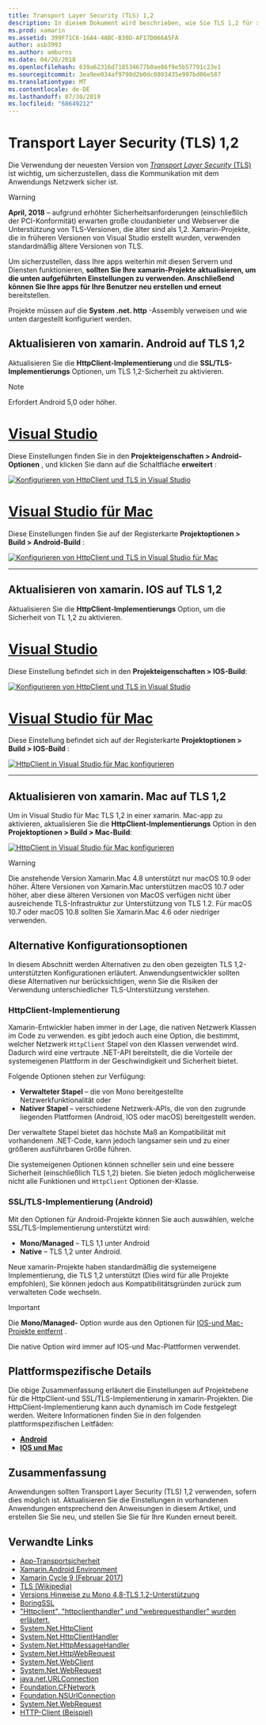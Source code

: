 ```yaml
---
title: Transport Layer Security (TLS) 1,2
description: In diesem Dokument wird beschrieben, wie Sie TLS 1,2 für xamarin. IOS-, xamarin. Android-und xamarin. Mac-Projekte aktivieren. Es zeigt, wie dies in Visual Studio 2019 und Visual Studio für Mac durchzuführen ist.
ms.prod: xamarin
ms.assetid: 399F71C6-16A4-4ABC-B30D-AF17D066A5FA
author: asb3993
ms.author: amburns
ms.date: 04/20/2018
ms.openlocfilehash: 639a62316d718534677b0ae86f9e5b57791c23e1
ms.sourcegitcommit: 3ea9ee034af9790d2b0dc0893435e997bd06e587
ms.translationtype: MT
ms.contentlocale: de-DE
ms.lasthandoff: 07/30/2019
ms.locfileid: "68649212"
---
```

# <a name="transport-layer-security-tls-12"></a>Transport Layer Security (TLS) 1,2

Die Verwendung der neuesten Version von [ _Transport Layer Security_ (TLS)](https://en.wikipedia.org/wiki/Transport_Layer_Security) ist wichtig, um sicherzustellen, dass die Kommunikation mit dem Anwendungs Netzwerk sicher ist.

> [!WARNING]
> **April, 2018** – aufgrund erhöhter Sicherheitsanforderungen (einschließlich der PCI-Konformität) erwarten große cloudanbieter und Webserver die Unterstützung von TLS-Versionen, die älter sind als 1,2.  Xamarin-Projekte, die in früheren Versionen von Visual Studio erstellt wurden, verwenden standardmäßig ältere Versionen von TLS.
>
> Um sicherzustellen, dass Ihre apps weiterhin mit diesen Servern und Diensten funktionieren, **sollten Sie Ihre xamarin-Projekte aktualisieren, um die unten aufgeführten Einstellungen zu verwenden. Anschließend können Sie Ihre apps für Ihre Benutzer neu erstellen und erneut** bereitstellen.

Projekte müssen auf die **System .net. http** -Assembly verweisen und wie unten dargestellt konfiguriert werden.

## <a name="update-xamarinandroid-to-tls-12"></a>Aktualisieren von xamarin. Android auf TLS 1,2

Aktualisieren Sie die **HttpClient-Implementierung** und die **SSL/TLS-Implementierungs** Optionen, um TLS 1,2-Sicherheit zu aktivieren.

> [!NOTE]
> Erfordert Android 5,0 oder höher.

# <a name="visual-studiotabwindows"></a>[Visual Studio](#tab/windows)

Diese Einstellungen finden Sie in den **Projekteigenschaften > Android-Optionen** , und klicken Sie dann auf die Schaltfläche **erweitert** :

[![Konfigurieren von HttpClient und TLS in Visual Studio](transport-layer-security-images/android-win-sml.png)](transport-layer-security-images/android-win.png#lightbox)

# <a name="visual-studio-for-mactabmacos"></a>[Visual Studio für Mac](#tab/macos)

Diese Einstellungen finden Sie auf der Registerkarte **Projektoptionen > Build > Android-Build** :

[![Konfigurieren von HttpClient und TLS in Visual Studio für Mac](transport-layer-security-images/android-mac-sml.png)](transport-layer-security-images/android-mac.png#lightbox)

-----

## <a name="update-xamarinios-to-tls-12"></a>Aktualisieren von xamarin. IOS auf TLS 1,2

Aktualisieren Sie die **HttpClient-Implementierungs** Option, um die Sicherheit von TL 1,2 zu aktivieren.

# <a name="visual-studiotabwindows"></a>[Visual Studio](#tab/windows)

Diese Einstellung befindet sich in den **Projekteigenschaften > IOS-Build**:

[![Konfigurieren von HttpClient und TLS in Visual Studio](transport-layer-security-images/ios-win-sml.png)](transport-layer-security-images/ios-win.png#lightbox)

# <a name="visual-studio-for-mactabmacos"></a>[Visual Studio für Mac](#tab/macos)

Diese Einstellung befindet sich auf der Registerkarte **Projektoptionen > Build > IOS-Build** :

[![HttpClient in Visual Studio für Mac konfigurieren](transport-layer-security-images/ios-mac-sml.png)](transport-layer-security-images/ios-mac.png#lightbox)

-----

## <a name="update-xamarinmac-to-tls-12"></a>Aktualisieren von xamarin. Mac auf TLS 1,2

Um in Visual Studio für Mac TLS 1,2 in einer xamarin. Mac-app zu aktivieren, aktualisieren Sie die **HttpClient-Implementierungs** Option in den **Projektoptionen > Build > Mac-Build**:

[![HttpClient in Visual Studio für Mac konfigurieren](transport-layer-security-images/macos-mac-sml.png)](transport-layer-security-images/macos-mac.png#lightbox)

> [!WARNING]
> Die anstehende Version Xamarin.Mac 4.8 unterstützt nur macOS 10.9 oder höher.
> Ältere Versionen von Xamarin.Mac unterstützen macOS 10.7 oder höher, aber diese älteren Versionen von MacOS verfügen nicht über ausreichende TLS-Infrastruktur zur Unterstützung von TLS 1.2. Für macOS 10.7 oder macOS 10.8 sollten Sie Xamarin.Mac 4.6 oder niedriger verwenden.

## <a name="alternative-configuration-options"></a>Alternative Konfigurationsoptionen

In diesem Abschnitt werden Alternativen zu den oben gezeigten TLS 1,2-unterstützten Konfigurationen erläutert.
Anwendungsentwickler sollten diese Alternativen nur berücksichtigen, wenn Sie die Risiken der Verwendung unterschiedlicher TLS-Unterstützung verstehen.

### <a name="httpclient-implementation"></a>HttpClient-Implementierung

Xamarin-Entwickler haben immer in der Lage, die nativen Netzwerk Klassen im Code zu verwenden. es gibt jedoch auch eine Option, die bestimmt, welcher Netzwerk `HttpClient` Stapel von den Klassen verwendet wird. Dadurch wird eine vertraute .NET-API bereitstellt, die die Vorteile der systemeigenen Plattform in der Geschwindigkeit und Sicherheit bietet.

Folgende Optionen stehen zur Verfügung:

- **Verwalteter Stapel** – die von Mono bereitgestellte Netzwerkfunktionalität oder
- **Nativer Stapel** – verschiedene Netzwerk-APIs, die von den zugrunde liegenden Plattformen (Android, IOS oder macOS) bereitgestellt werden.

Der verwaltete Stapel bietet das höchste Maß an Kompatibilität mit vorhandenem .NET-Code, kann jedoch langsamer sein und zu einer größeren ausführbaren Größe führen.

Die systemeigenen Optionen können schneller sein und eine bessere Sicherheit (einschließlich TLS 1,2) bieten. Sie bieten jedoch möglicherweise nicht alle Funktionen und `HttpClient` Optionen der-Klasse.

### <a name="ssltls-implementation-android"></a>SSL/TLS-Implementierung (Android)

Mit den Optionen für Android-Projekte können Sie auch auswählen, welche SSL/TLS-Implementierung unterstützt wird:

- **Mono/Managed** – TLS 1,1 unter Android
- **Native** – TLS 1,2 unter Android.

Neue xamarin-Projekte haben standardmäßig die systemeigene Implementierung, die TLS 1,2 unterstützt (Dies wird für alle Projekte empfohlen), Sie können jedoch aus Kompatibilitätsgründen zurück zum verwalteten Code wechseln.

> [!IMPORTANT]
> Die **Mono/Managed-** Option wurde aus den Optionen für [IOS-und Mac-Projekte entfernt](https://github.com/xamarin/release-notes-archive/blob/master/release-notes/ios/xamarin.ios_10/xamarin.ios_10.8.md) .
>
> Die native Option wird immer auf IOS-und Mac-Plattformen verwendet.

## <a name="platform-specific-details"></a>Plattformspezifische Details

Die obige Zusammenfassung erläutert die Einstellungen auf Projektebene für die HttpClient-und SSL/TLS-Implementierung in xamarin-Projekten. Die HttpClient-Implementierung kann auch dynamisch im Code festgelegt werden. Weitere Informationen finden Sie in den folgenden plattformspezifischen Leitfäden:

- [**Android**](~/android/app-fundamentals/http-stack.md)
- [**IOS und Mac**](~/cross-platform/macios/http-stack.md)

## <a name="summary"></a>Zusammenfassung

Anwendungen sollten Transport Layer Security (TLS) 1,2 verwenden, sofern dies möglich ist.
Aktualisieren Sie die Einstellungen in vorhandenen Anwendungen entsprechend den Anweisungen in diesem Artikel, und erstellen Sie Sie neu, und stellen Sie Sie für Ihre Kunden erneut bereit.

## <a name="related-links"></a>Verwandte Links

- [App-Transportsicherheit](~/ios/app-fundamentals/ats.md)
- [Xamarin.Android Environment](~/android/deploy-test/environment.md)
- [Xamarin Cycle 9 (Februar 2017)](https://releases.xamarin.com/stable-release-cycle-9/)
- [TLS (Wikipedia)](https://en.wikipedia.org/wiki/Transport_Layer_Security)
- [Versions Hinweise zu Mono 4,8-TLS 1,2-Unterstützung](https://www.mono-project.com/docs/about-mono/releases/4.8.0/#tls-12-support)
- [BoringSSL](https://boringssl.googlesource.com/boringssl/)
- ["Httpclient", "httpclienthandler" und "webrequesthandler" wurden erläutert.](https://blogs.msdn.microsoft.com/henrikn/2012/08/07/httpclient-httpclienthandler-and-webrequesthandler-explained/)
- [System.Net.HttpClient](https://msdn.microsoft.com/library/system.net.http.httpclient(v=vs.118).aspx)
- [System.Net.HttpClientHandler](https://msdn.microsoft.com/library/system.net.http.httpclienthandler(v=vs.118).aspx)
- [System.Net.HttpMessageHandler](https://msdn.microsoft.com/library/system.net.http.httpmessagehandler(v=vs.118).aspx)
- [System.Net.HttpWebRequest](https://msdn.microsoft.com/library/system.net.httpwebrequest(v=vs.110).aspx)
- [System.Net.WebClient](https://msdn.microsoft.com/library/system.net.webclient(v=vs.110).aspx)
- [System.Net.WebRequest](https://msdn.microsoft.com/library/system.net.webrequest(v=vs.110).aspx)
- [java.net.URLConnection](https://developer.android.com/reference/java/net/URLConnection.html)
- [Foundation.CFNetwork](xref:CoreFoundation.CFNetwork)
- [Foundation.NSUrlConnection](xref:Foundation.NSUrlConnection)
- [System.Net.WebRequest](https://msdn.microsoft.com/library/system.net.webrequest(v=vs.110).aspx)
- [HTTP-Client (Beispiel)](https://docs.microsoft.com/samples/xamarin/ios-samples/httpclient/)
